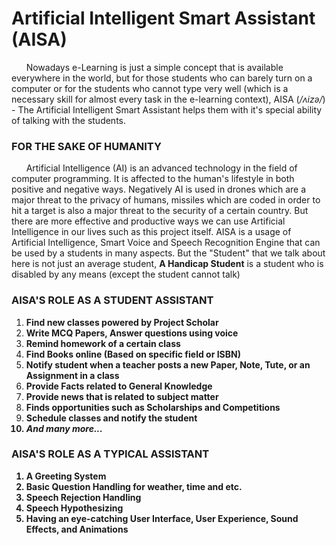 # Artificial Intelligent Smart Assistant (AISA)
&nbsp;&nbsp;&nbsp;&nbsp;&nbsp;&nbsp;Nowadays e-Learning is just a simple concept that is available everywhere in the world, but for those students who can barely turn on a computer or for the students who cannot type very well (which is a necessary skill for almost every task in the e-learning context), AISA  (<em>/ʌizə/</em>) - The Artificial Intelligent Smart Assistant helps them with it's special ability of talking with the students.

### FOR THE SAKE OF HUMANITY

&nbsp;&nbsp;&nbsp;&nbsp;&nbsp;&nbsp;Artificial Intelligence (AI) is an advanced technology in the field of computer programming. It is affected to the human's lifestyle in both positive and negative ways. Negatively AI is used in drones which are a major threat to the privacy of humans, missiles which are coded in order to hit a target is also a major threat to the security of a certain country. But there are more effective and productive ways we can use Artificial Intelligence in our lives such as this project itself. AISA is a usage of Artificial Intelligence, Smart Voice and Speech Recognition Engine that can be used by a students in many aspects. But the "Student" that we talk about here is not just an average student, <strong>A Handicap Student</strong> is a student who is disabled by any means (except the student cannot talk)

### AISA'S ROLE AS A STUDENT ASSISTANT

1. <strong>Find new classes powered by Project Scholar</strong>
2. <strong>Write MCQ Papers, Answer questions using voice</strong>
3. <strong>Remind homework of a certain class</strong>
4. <strong>Find Books online (Based on specific field or ISBN)</strong>
5. <strong>Notify student when a teacher posts a new Paper, Note, Tute, or an Assignment in a class</strong>
6. <strong>Provide Facts related to General Knowledge</strong>
7. <strong>Provide news that is related to subject matter</strong>
8. <strong>Finds opportunities such as Scholarships and Competitions</strong>
9. <strong>Schedule classes and notify the student
9. <em>And many more...</em>

### AISA'S ROLE AS A TYPICAL ASSISTANT

1. A Greeting System
2. Basic Question Handling for weather, time and etc.
3. Speech Rejection Handling
4. Speech Hypothesizing
5. Having an eye-catching User Interface, User Experience, Sound Effects, and Animations
